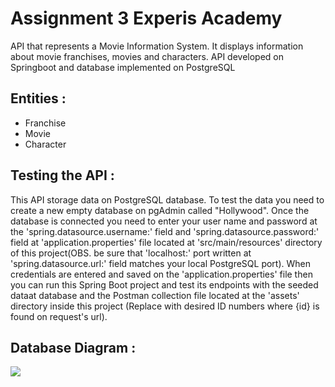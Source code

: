 # Assignment 3 Experis Academy 

API that represents a Movie Information System. It displays information about movie franchises, movies and characters.
API developed on Springboot and database implemented on PostgreSQL

## Entities :
- Franchise
- Movie
- Character  

## Testing the API :
This API storage data on PostgreSQL database. To test the data you need to create a new empty database on pgAdmin called "Hollywood". Once the database is connected you need to 
enter your user name and password at the 'spring.datasource.username:' field and 'spring.datasource.password:' field at 'application.properties' file located at 'src/main/resources' directory of this project(OBS. be sure that 'localhost:' port written at 'spring.datasource.url:' field matches your local PostgreSQL port). When credentials are entered and saved on the 'application.properties' file then you can run this Spring Boot project and test its endpoints with the seeded dataat database and the Postman collection file located at the 'assets' directory inside this project (Replace with desired ID numbers where {id} is found on request's url).  

## Database Diagram : 
![](https://raw.githubusercontent.com/lfgn84/Assignment3/main/assets/psql-diagram.png?token=ANT34ULENQYOE3BIQWOAJ63BAPGZA)



